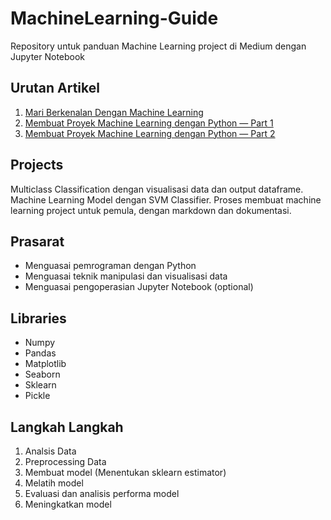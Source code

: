 # MachineLearning-Guide
Repository untuk panduan Machine Learning project di Medium dengan Jupyter Notebook

## Urutan Artikel
1. [Mari Berkenalan Dengan Machine Learning](https://medium.com/easyread/mari-berkenalan-dengan-machine-learning-b4778ff2914a)
2. [Membuat Proyek Machine Learning dengan Python — Part 1](https://medium.com/easyread/membuat-proyek-machine-learning-dengan-python-part-1-8e8a03095636)
3. [Membuat Proyek Machine Learning dengan Python — Part 2](https://medium.com/easyread/membuat-proyek-machine-learning-dengan-python-part-2-5a3b33d6aca6)

## Projects
Multiclass Classification dengan visualisasi data dan output dataframe. Machine Learning Model dengan SVM Classifier. Proses membuat machine learning project untuk pemula, dengan markdown dan dokumentasi.

## Prasarat
- Menguasai pemrograman dengan Python
- Menguasai teknik manipulasi dan visualisasi data
- Menguasai pengoperasian Jupyter Notebook (optional)

## Libraries
- Numpy
- Pandas
- Matplotlib
- Seaborn
- Sklearn
- Pickle

## Langkah Langkah
1. Analsis Data
2. Preprocessing Data
3. Membuat model (Menentukan sklearn estimator)
4. Melatih model
5. Evaluasi dan analisis performa model
6. Meningkatkan  model
